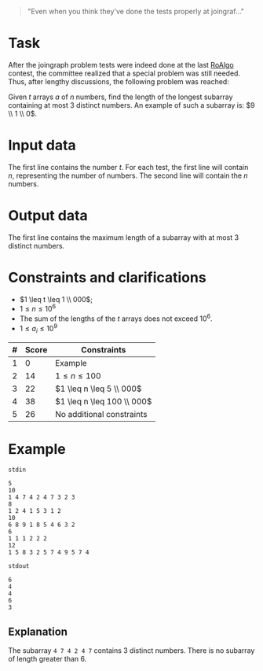 > "Even when you think they've done the tests properly at joingraf..."

# Task

After the joingraph problem tests were indeed done at the last [RoAlgo](https://discord.gg/roalgo) contest, the committee realized that a special problem was still needed. Thus, after lengthy discussions, the following problem was reached:

Given $t$ arrays $a$ of $n$ numbers, find the length of the longest subarray containing at most $3$ distinct numbers. An example of such a subarray is: $9 \\ 1 \\ 0$.

# Input data

The first line contains the number $t$. For each test, the first line will contain $n$, representing the number of numbers. The second line will contain the $n$ numbers.

# Output data 

The first line contains the maximum length of a subarray with at most $3$ distinct numbers.

# Constraints and clarifications

* $1 \leq t \leq 1 \\ 000$;
* $1 \leq n \leq 10^6$
* The sum of the lengths of the $t$ arrays does not exceed $10^6$.
* $1 \leq a_i \leq 10^9$

|#|Score|Constraints|
|-|--|------------|
|1|0|Example|
|2|14|$1 \leq n \leq 100$|
|3|22|$1 \leq n \leq 5 \\ 000$|
|4|38|$1 \leq n \leq 100 \\ 000$|
|5|26|No additional constraints|

# Example

`stdin`
```
5
10
1 4 7 4 2 4 7 3 2 3 
8
1 2 4 1 5 3 1 2
10
6 8 9 1 8 5 4 6 3 2
6
1 1 1 2 2 2
12
1 5 8 3 2 5 7 4 9 5 7 4
```

`stdout`
```
6
4
4
6
3
```

## Explanation

The subarray `4 7 4 2 4 7` contains $3$ distinct numbers. There is no subarray of length greater than $6$.
